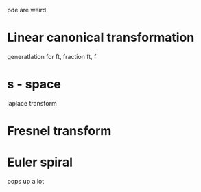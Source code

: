 pde are weird

# Linear canonical transformation
generatlation for ft, fraction ft, f


# s - space

laplace transform


#  Fresnel transform

# Euler spiral
pops up a lot